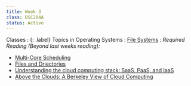 ```yaml
---
title: Week 3
class: DSC204A
status: Active
---
```



<!-- 
: {: .label} Introduction to Cloud Computing 
   : [Slides](assets/slides/6_os-2.pdf) &#8226; [Recording](#) 
-->
Classes
: {: .label} Topics in Operating Systems
   : [File Systems](https://drive.google.com/file/d/1qiuarHbNA2YVtXIoYPflmzb_22-t7UGw/view?usp=share_link)
: *Required Reading (Beyond last weeks reading):*
* [Multi-Core Scheduling](https://pages.cs.wisc.edu/~remzi/OSTEP/cpu-sched-multi.pdf)
* [Files and Driectories](https://pages.cs.wisc.edu/~remzi/OSTEP/file-intro.pdf)
* [Understanding the cloud computing stack: SaaS, PaaS, and IaaS](https://www.linkedin.com/pulse/understanding-cloud-computing-stack-saas-paas-iaas-big-steven-murhula/)
* [Above the Clouds: A Berkeley View of Cloud Computing](https://www2.eecs.berkeley.edu/Pubs/TechRpts/2009/EECS-2009-28.pdf)

<!-- Class 2
: {: .label} Cloud Computing Basics
  : [Slides](assets/slides/6_os-3.pdf) &#8226; [Recording](https://podcast.ucsd.edu/watch/wi24/dsc204a_a00/7) &#8226; [Scribe Notes](assets/scribe_notes/Jan_24_scribe_note.pdf) 
: *Reading:*
* [Above the Clouds: A Berkeley View of Cloud Computing (required)](https://www2.eecs.berkeley.edu/Pubs/TechRpts/2009/EECS-2009-28.pdf)
* [The Datacenter as a Computer Designing Warehouse-Scale Machines Chapter 1 (optional)](https://link.springer.com/chapter/10.1007/978-3-031-01761-2_1)


Class 3
: {: .label} Cloud Computing Basics Continued
  : [Slides](assets/slides/7_cloud_computing.pdf) &#8226; [Recording](https://podcast.ucsd.edu/watch/wi24/dsc204a_a00/8) &#8226; [Scribe Notes](assets/scribe_notes/Jan_26_scribe_note.pdf) 
: *Reading:*
* [Above the Clouds: A Berkeley View of Cloud Computing (required)](https://www2.eecs.berkeley.edu/Pubs/TechRpts/2009/EECS-2009-28.pdf)
* [The Datacenter as a Computer Designing Warehouse-Scale Machines Chapter 2 (optional)](https://link.springer.com/chapter/10.1007/978-3-031-01761-2_2)
-->
